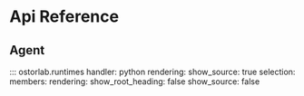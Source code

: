 # Api Reference 

## Agent

::: ostorlab.runtimes
    handler: python
    rendering:
      show_source: true
    selection:
      members:
    rendering:
      show_root_heading: false
      show_source: false

